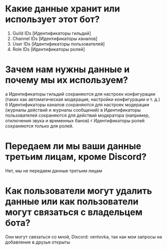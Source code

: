# Какие данные хранит или использует этот бот?
1. Guild IDs [Идентификаторы гильдий]
2. Channel IDs [Идентификаторы каналов]
3. User IDs [Идентификаторы пользователей]
4. Role IDs [Идентификаторы ролей]

# Зачем нам нужны данные и почему мы их используем?
а Идентификаторы гильдий сохраняются для настроек конфигурации (таких как автоматическая модерация, настройки конфигурации и т. д.)
б Идентификаторы каналов сохраняются для настроек модерации (журналы действий и журналы сообщений)
в Идентификаторы пользователей сохраняются для действий модератора (например, отключения звука и временных банов)
г Идентификаторы ролей сохраняются только для ролей.

# Передаем ли мы ваши данные третьим лицам, кроме Discord?
Нет, мы не передаем данные третьим лицам

# Как пользователи могут удалить данные или как пользователи могут связаться с владельцем бота?

Они могут связаться со мной, Discord: ventovka, так как мои запросы на добавление в друзья открыты